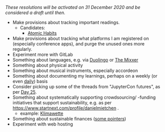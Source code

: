 *These resolutions will be activated on 31 December 2020 and be considered a draft until then.*

* Make provisions about tracking important readings.
  - Candidates:
    - [Atomic Habits](https://www.samuelthomasdavies.com/book-summaries/self-help/atomic-habits/)
* Make provisions about tracking what platforms I am registered on (especially conference apps), and purge the unused ones more regularly.
* Experiment more with GitLab
* Something about languages, e.g. via [Duolingo](https://duome.eu/EvoMRI) or [The Mixxer](https://www.language-exchanges.org/)
* Something about physical activity
* Something about musical instruments, especially accordeon
* Something about documenting my learnings, perhaps on a weekly (or even [daily](https://www.youtube.com/watch?v=t2V2kf2gNnI#t=36m15s)) basis
* Consider picking up some of the threads from "JupyterCon futures", as per [Day 25](https://public.paws.wmcloud.org/12410844/100days/100days-Day-025.ipynb).
* Something about systematically supporting crowdsourcing/ -funding initiatives that support sustainability, e.g. as per https://www.startnext.com/profile/danielmietchen .
  - example: [Klimawette](https://www.dieklimawette.de/)
* Something about sustainable finances ([some pointers](https://utopia.de/bestenlisten/die-besten-gruenen-banken/))
* Experiment with web hosting
